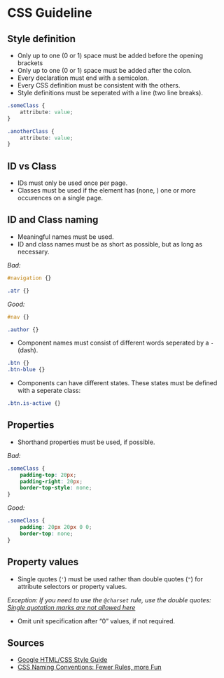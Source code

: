 # CSS Guideline


## Style definition

* Only up to one (0 or 1) space must be added before the opening brackets
* Only up to one (0 or 1) space must be added after the colon.
* Every declaration must end with a semicolon.
* Every CSS definition must be consistent with the others.
* Style definitions must be seperated with a line (two line breaks).


```css
.someClass {
    attribute: value;
}

.anotherClass {
    attribute: value;
}
```


## ID vs Class

* IDs must only be used once per page.
* Classes must be used if the element has (none, ) one or more occurences on a single page.


## ID and Class naming

* Meaningful names must be used.
* ID and class names must be as short as possible, but as long as necessary.

*Bad:*
```css
#navigation {}

.atr {}
```

*Good:*
```css
#nav {}

.author {}
```

* Component names must consist of different words seperated by a `-` (dash).

```css
.btn {}
.btn-blue {}
```

* Components can have different states. These states must be defined with a seperate class:

```css
.btn.is-active {}
```


## Properties

* Shorthand properties must be used, if possible.


*Bad:*
```css
.someClass {
    padding-top: 20px;
    padding-right: 20px;
    border-top-style: none;
}
```

*Good:*
```css
.someClass {
    padding: 20px 20px 0 0;
    border-top: none;
}
```

## Property values

* Single quotes (`'`) must be used rather than double quotes (`"`) for attribute selectors or property values.

*Exception: If you need to use the `@charset` rule, use the double quotes: [Single quotation marks are not allowed here](https://www.w3.org/TR/CSS21/syndata.html#charset)*

* Omit unit specification after “0” values, if not required.



## Sources

* [Google HTML/CSS Style Guide](https://google.github.io/styleguide/htmlcssguide.xml#CSS_Style_Rules)
* [CSS Naming Conventions: Fewer Rules, more Fun](https://medium.com/@drublic/css-naming-conventions-less-rules-more-fun-12af220e949b)
